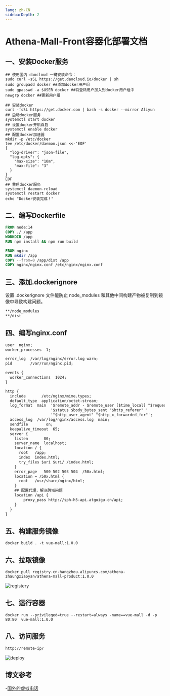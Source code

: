 ```yaml
---
lang: zh-CN
sidebarDepth: 2
---
```


# Athena-Mall-Front容器化部署文档

## 一、安装Docker服务

```shell
## 使用国内 daocloud 一键安装命令：
sudo curl -sSL https://get.daocloud.io/docker | sh
sudo groupadd docker ##添加docker用户组
sudo gpasswd -a $USER docker ##将登陆用户加入到docker用户组中
newgrp docker ##更新用户组
```

```shell
## 安装docker
curl -fsSL https://get.docker.com | bash -s docker --mirror Aliyun
## 启动docker服务
systemctl start docker
## 设置docker开机自启
systemctl enable docker
## 配置docker加速器
mkdir -p /etc/docker
tee /etc/docker/daemon.json <<-'EOF'
{
  "log-driver": "json-file",
  "log-opts": {
    "max-size": "10m",
    "max-file": "3"
  }
}
EOF
## 重启docker服务
systemctl daemon-reload
systemctl restart docker
echo "Docker安装完成！"
```

## 二、编写Dockerfile

```dockerfile
FROM node:14
COPY ./ /app
WORKDIR /app
RUN npm install && npm run build

FROM nginx
RUN mkdir /app
COPY --from=0 /app/dist /app
COPY nginx/nginx.conf /etc/nginx/nginx.conf
```

## 三、添加.dockerignore

设置 .dockerignore 文件能防止 node_modules 和其他中间构建产物被复制到镜像中导致构建问题。

```html
**/node_modules
**/dist
```

## 四、编写nginx.conf

```html
user  nginx;
worker_processes  1;

error_log  /var/log/nginx/error.log warn;
pid        /var/run/nginx.pid;

events {
  worker_connections  1024;
}

http {
  include       /etc/nginx/mime.types;
  default_type  application/octet-stream;
  log_format  main  '$remote_addr - $remote_user [$time_local] "$request" '
                    '$status $body_bytes_sent "$http_referer" '
                    '"$http_user_agent" "$http_x_forwarded_for"';
  access_log  /var/log/nginx/access.log  main;
  sendfile        on;
  keepalive_timeout  65;
  server {
    listen       80;
    server_name  localhost;
    location / {
      root   /app;
      index  index.html;
      try_files $uri $uri/ /index.html;
    }
    error_page   500 502 503 504  /50x.html;
    location = /50x.html {
      root   /usr/share/nginx/html;
    }
    ## 配置代理，解决跨域问题
    location /api {
    	proxy_pass http://sph-h5-api.atguigu.cn/api;
    }
  }
}
```

## 五、构建服务镜像

```shell
docker build . -t vue-mall:1.0.0
```

## 六、拉取镜像

```shell
docker pull registry.cn-hangzhou.aliyuncs.com/athena-zhaungxiaoyan/athena-mall-product:1.0.0
```

<img :src="$withBase('/project/athena-mall/docker-registery.png')" alt="registery">

## 七、运行容器

```shell
docker run --privileged=true --restart=always -name==vue-mall -d -p 80:80  vue-mall:1.0.0 
```

## 八、访问服务

```shell
http://remote-ip/
```

<img :src="$withBase('/project/athena-mall/docker-deploy.png')" alt="deploy">

## 博文参考

-[国外的虚拟电话](https://sms-activate.org/cn/)